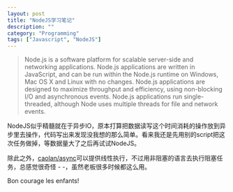 ```yaml
---
layout: post
title: "NodeJS学习笔记"
description: ""
category: "Programming"
tags: ["Javascript", "NodeJS"]
---
```


> Node.js is a software platform for scalable server-side and networking applications. Node.js applications are written in JavaScript, and can be run within the Node.js runtime on Windows, Mac OS X and Linux with no changes. Node.js applications are designed to maximize throughput and efficiency, using non-blocking I/O and asynchronous events. Node.js applications run single-threaded, although Node uses multiple threads for file and network events.

NodeJS似乎精髓就在于异步IO，原本打算把数据读写这个时间消耗的操作放到异步里去操作，代码写出来发现没我想的那么简单。看来我还是先用别的script把这次任务做掉，等数据量大了之后再试试NodeJS。

除此之外，[caolan/async](https://github.com/caolan/async)可以提供线性执行，不过用非阻塞的语言去执行阻塞任务，总感觉很奇怪 - -，虽然老板很多时候都这么用。

Bon courage les enfants!